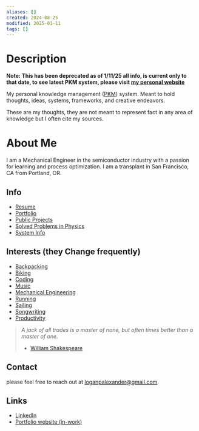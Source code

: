 ```yaml
---
aliases: []
created: 2024-08-25
modified: 2025-01-11
tags: []
---
```


# Description

**Note: This has been deprecated as of 1/11/25 all info, is current only to that date, to see latest PKM system, please visit [my personal website](https://mechanical-portfolio.vercel.app/wiki)**

My personal knowledge management ([PKM](2AREAS/PERSONAL%20KNOWLEDGE%20MANAGEMENT/Personal%20Knowledge%20Management.md)) system. Meant to hold thoughts, ideas, systems, frameworks, and creative endeavors.

These are my thoughts, they are not meant to represent fact in any area of knowledge but I often cite my sources. 

# About Me

I am a Mechanical Engineer in the semiconductor industry with a passion for learning and process optimization. I am a transplant in San Francisco, CA from Portland, OR. 

## Info

- [Resume](3RESOURCES/EMPLOYMENT/Logan%20Alexander%20Resume%20010325.pdf)
- [Portfolio](3RESOURCES/EMPLOYMENT/Logan%20Alexander%20Portfolio%2002022024.pdf)
- [Public Projects](1PROJECTS/Public%20Projects.md)
- [Solved Problems in Physics](3RESOURCES/SOLVED%20PROBLEMS%20IN%20PHYSICS/Solved%20Problems%20in%20Physics.md)
- [System Info](2AREAS/PERSONAL%20KNOWLEDGE%20MANAGEMENT/System%20Info.md)

## Interests (they Change frequently)

- [Backpacking](2AREAS/BACKPACKING/Backpacking%20MOC.md)
- [Biking](3RESOURCES/CYCLING/Biking%20MOC.md)
- [Coding](2AREAS/CODING/Coding.md)
- [Music](2AREAS/MUSIC/Music.md)
- [Mechanical Engineering](2AREAS/MECHANICAL%20ENGINEERING/Mechanical%20Engineering.md)
- [Running](3RESOURCES/RUNNING/Running.md)
- [Sailing](2AREAS/SAILING/Sailing.md)
- [Songwriting](2AREAS/MUSIC/Songwriting.md)
- [Productivity](2AREAS/PRODUCTIVITY/My%20Productivity%20System.md)

> *A jack of all trades is a master of none, but often times better than a master of one.* 
> - [William Shakespeare](5INBOX/William%20Shakespeare.md)

## Contact

please feel free to reach out at loganpalexander@gmail.com. 

## Links

- [LinkedIn](https://www.linkedin.com/in/logan-alexander) 
- [Portfolio website (in-work)](https://mechanical-portfolio.vercel.app/about)
